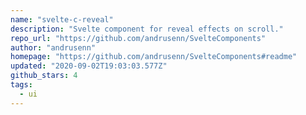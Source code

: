 ```yaml
---
name: "svelte-c-reveal"
description: "Svelte component for reveal effects on scroll."
repo_url: "https://github.com/andrusenn/SvelteComponents"
author: "andrusenn"
homepage: "https://github.com/andrusenn/SvelteComponents#readme"
updated: "2020-09-02T19:03:03.577Z"
github_stars: 4
tags: 
  - ui
---
```

